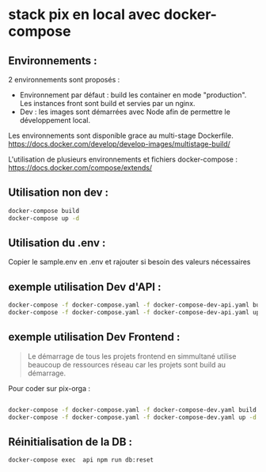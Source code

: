 # stack pix en local avec docker-compose 
## Environnements : 

2 environnements sont proposés :  
- Environnement par défaut : build les container en mode "production". Les instances front sont build et servies par un nginx.
- Dev : les images sont démarrées avec Node afin de permettre le développement local. 

Les environnements sont disponible grace au multi-stage Dockerfile.
https://docs.docker.com/develop/develop-images/multistage-build/

L'utilisation de plusieurs environnements et fichiers docker-compose : 
https://docs.docker.com/compose/extends/

## Utilisation non dev : 
```sh
docker-compose build
docker-compose up -d 
```

## Utilisation du .env : 

Copier le sample.env en .env et rajouter si besoin des valeurs nécessaires

## exemple utilisation Dev d'API : 

```sh
docker-compose -f docker-compose.yaml -f docker-compose-dev-api.yaml build 
docker-compose -f docker-compose.yaml -f docker-compose-dev-api.yaml up -d 
```

## exemple utilisation Dev Frontend : 
> Le démarrage de tous les projets frontend en simmultané utilise beaucoup de ressources réseau car les projets sont build au démarrage.

Pour coder sur pix-orga : 

```sh

docker-compose -f docker-compose.yaml -f docker-compose-dev.yaml build orga
docker-compose -f docker-compose.yaml -f docker-compose-dev.yaml up -d orga
```

## Réinitialisation de la DB : 

```sh
docker-compose exec  api npm run db:reset 
```
